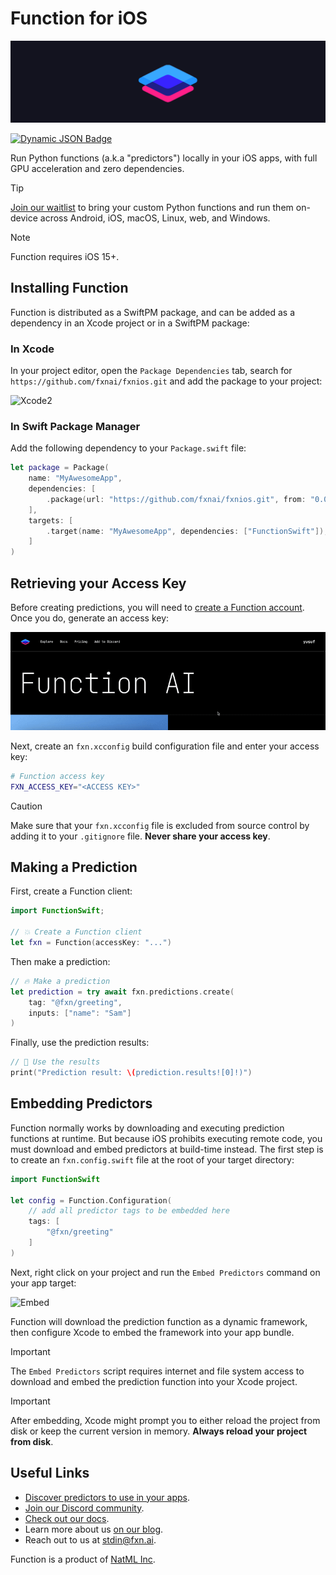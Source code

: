 # Function for iOS

![function logo](https://raw.githubusercontent.com/fxnai/.github/main/logo_wide.png)

[![Dynamic JSON Badge](https://img.shields.io/badge/dynamic/json?url=https%3A%2F%2Fdiscord.com%2Fapi%2Finvites%2Fy5vwgXkz2f%3Fwith_counts%3Dtrue&query=%24.approximate_member_count&logo=discord&logoColor=white&label=Function%20community)](https://fxn.ai/community)

Run Python functions (a.k.a "predictors") locally in your iOS apps, with 
full GPU acceleration and zero dependencies.

> [!TIP]
> [Join our waitlist](https://fxn.ai/waitlist) to bring your custom Python functions and run them on-device across Android, iOS, macOS, Linux, web, and Windows.

> [!NOTE]
> Function requires iOS 15+.

## Installing Function
Function is distributed as a SwiftPM package, and can be added as a dependency in an Xcode project or in a SwiftPM package:

### In Xcode
In your project editor, open the `Package Dependencies` tab, search 
for `https://github.com/fxnai/fxnios.git` and add the package to your project:

![Xcode2](https://github.com/user-attachments/assets/dc1468bd-04d9-40bf-b15b-4fa261848aae)

### In Swift Package Manager
Add the following dependency to your `Package.swift` file:
```swift
let package = Package(
    name: "MyAwesomeApp",
    dependencies: [
        .package(url: "https://github.com/fxnai/fxnios.git", from: "0.0.1"),
    ],
    targets: [
        .target(name: "MyAwesomeApp", dependencies: ["FunctionSwift"]),
    ]
)
```

## Retrieving your Access Key
Before creating predictions, you will need to [create a Function account](https://fxn.ai).
Once you do, generate an access key:

![generate access key](https://raw.githubusercontent.com/fxnai/.github/main/access_key.gif)

Next, create an `fxn.xcconfig` build configuration file and enter your access key:
```bash
# Function access key
FXN_ACCESS_KEY="<ACCESS KEY>"
```

> [!CAUTION]
> Make sure that your `fxn.xcconfig` file is excluded from source control by adding it to your `.gitignore` file. **Never share your access key**.

## Making a Prediction
First, create a Function client:
```swift
import FunctionSwift;

// 💥 Create a Function client
let fxn = Function(accessKey: "...")
```
Then make a prediction:
```swift
// 🔥 Make a prediction
let prediction = try await fxn.predictions.create(
    tag: "@fxn/greeting",
    inputs: ["name": "Sam"]
)
```
Finally, use the prediction results:
```swift
// 🚀 Use the results
print("Prediction result: \(prediction.results![0]!)")
```

## Embedding Predictors
Function normally works by downloading and executing prediction functions at runtime. But because iOS prohibits executing remote code, you must 
download and embed predictors at build-time instead. The first step is to create an `fxn.config.swift` file at the root of your target directory:
```swift
import FunctionSwift

let config = Function.Configuration(
    // add all predictor tags to be embedded here
    tags: [
        "@fxn/greeting"
    ]
)
```

Next, right click on your project and run the `Embed Predictors` command on your app target:

![Embed](https://github.com/user-attachments/assets/fba1e234-d178-41ee-8843-202ea87aeab0)

Function will download the prediction function as a dynamic framework, then configure Xcode to embed the framework into your app bundle.

> [!IMPORTANT]
> The `Embed Predictors` script requires internet and file system access to download and embed the prediction function into your Xcode project.

> [!IMPORTANT]
> After embedding, Xcode might prompt you to either reload the project from disk or keep the current version in memory. **Always reload your project from disk**.

## Useful Links
- [Discover predictors to use in your apps](https://fxn.ai/explore).
- [Join our Discord community](https://discord.gg/fxn).
- [Check out our docs](https://docs.fxn.ai).
- Learn more about us [on our blog](https://blog.fxn.ai).
- Reach out to us at [stdin@fxn.ai](mailto:stdin@fxn.ai).

Function is a product of [NatML Inc](https://github.com/natmlx).